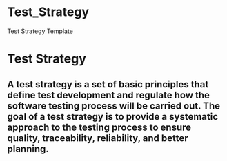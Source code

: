 # Test_Strategy
Test Strategy Template

# Test Strategy
## A test strategy is a set of basic principles that define test development and regulate how the software testing process will be carried out. The goal of a test strategy is to provide a systematic approach to the testing process to ensure quality, traceability, reliability, and better planning.
